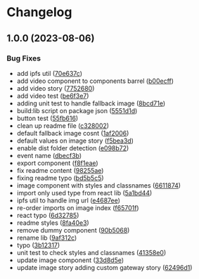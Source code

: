 # Changelog

## 1.0.0 (2023-08-06)


### Bug Fixes

* add ipfs util ([70e637c](https://github.com/nhussein11/ipfs-react/commit/70e637c78c976436cb8ae33b611721f337583570))
* add video component to components barrel ([b00ecff](https://github.com/nhussein11/ipfs-react/commit/b00ecffa9c250e5606d80219321d90388e0bea44))
* add video story ([7752680](https://github.com/nhussein11/ipfs-react/commit/77526809eaa6057af7759834430d964f9f56f121))
* add video test ([be6f3e7](https://github.com/nhussein11/ipfs-react/commit/be6f3e72b5b862c98f42cda82dcc2bf8db7705ad))
* adding unit test to handle fallback image ([8bcd71e](https://github.com/nhussein11/ipfs-react/commit/8bcd71e77b558b7028925249e3eb5937aa66d224))
* build:lib script on package json ([5551d1d](https://github.com/nhussein11/ipfs-react/commit/5551d1dac8c55aeb446783024303a6444ec5db6b))
* button test ([55fb616](https://github.com/nhussein11/ipfs-react/commit/55fb61620c53713727d27cf7195ef14862f88d24))
* clean up readme file ([c328002](https://github.com/nhussein11/ipfs-react/commit/c328002619d4e554c937a523887934d595abd5c8))
* default fallback image cosnt ([1af2006](https://github.com/nhussein11/ipfs-react/commit/1af2006ac2457a612d25883da9a72b8742b25de0))
* default values on image story ([f5bea3d](https://github.com/nhussein11/ipfs-react/commit/f5bea3d3be4ac986518f77fc2c23ccacaf33efcb))
* enable dist folder detection ([e098b72](https://github.com/nhussein11/ipfs-react/commit/e098b7208f9fcce6579d6073f23497f8f3794d41))
* event name ([dbecf3b](https://github.com/nhussein11/ipfs-react/commit/dbecf3bcefa1aa57d4840e22e785b977a78f9296))
* export component ([f8f1eae](https://github.com/nhussein11/ipfs-react/commit/f8f1eae86c5a7a4c0ece169a197fe3a3d0c08cc6))
* fix readme content ([98255ae](https://github.com/nhussein11/ipfs-react/commit/98255ae42e5d2d9ae03b94714215bb391573f736))
* fixing readme typo ([bd5b5c5](https://github.com/nhussein11/ipfs-react/commit/bd5b5c52f0dc61cedce0ac8b48d76b19914c3a37))
* image component with styles and classnames ([6611874](https://github.com/nhussein11/ipfs-react/commit/66118742c143196007b57e7a84d972d31a562a7b))
* import only used type from react lib ([5a1bd44](https://github.com/nhussein11/ipfs-react/commit/5a1bd44a6c817d6b045a9ee2cebb5636f2568911))
* ipfs util to handle img url ([e4687ee](https://github.com/nhussein11/ipfs-react/commit/e4687ee9ea384da8f9f68b5dc28f4b5ef2f51050))
* re-order imports on image index ([f65701f](https://github.com/nhussein11/ipfs-react/commit/f65701fa2c1d37b8cf43e6c9687f6257831daabc))
* react typo ([6d32785](https://github.com/nhussein11/ipfs-react/commit/6d327855a6f0e56d26764c317893cdc66a0a6a54))
* readme styles ([8fa40e3](https://github.com/nhussein11/ipfs-react/commit/8fa40e3a6b26c921f8e446a3238cf47185e1b05b))
* remove dummy component ([90b5068](https://github.com/nhussein11/ipfs-react/commit/90b50685019d7002d39318d93aca9292d64bac0c))
* rename lib ([9af312c](https://github.com/nhussein11/ipfs-react/commit/9af312ca957da5add439c4ca3c9ab4f841f37482))
* typo ([3b12317](https://github.com/nhussein11/ipfs-react/commit/3b12317fb0092677ab2a576d00102d66ddfa0f18))
* unit test to check styles and classnames ([41358e0](https://github.com/nhussein11/ipfs-react/commit/41358e047f79a07fe0d58fb34db406ae596ff74d))
* update image component ([33d8d5e](https://github.com/nhussein11/ipfs-react/commit/33d8d5e48d5d54875aa70e4786858e3c0a431884))
* update image story adding custom gateway story ([62496d1](https://github.com/nhussein11/ipfs-react/commit/62496d1c7be6222501cd1479da49c901df9ae71a))
